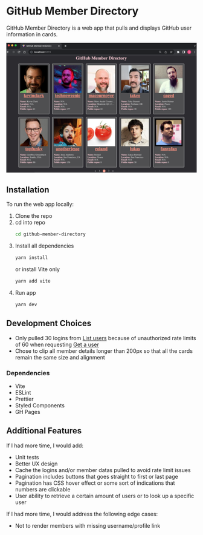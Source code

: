 # GitHub Member Directory

GitHub Member Directory is a web app that pulls and displays GitHub user information in cards.

![screenshot](screenshot.png)

## Installation

To run the web app locally:

1. Clone the repo
2. cd into repo
    ```bash
    cd github-member-directory
    ```
3. Install all dependencies
    ```bash
    yarn install
    ```
    or install Vite only
    ```bash
    yarn add vite
    ```
4. Run app
    ```bash
    yarn dev
    ```

## Development Choices

* Only pulled 30 logins from [List users](https://docs.github.com/en/rest/users/users?apiVersion=2022-11-28#list-users) because of unauthorized rate limits of 60 when requesting [Get a user](https://docs.github.com/en/rest/users/users?apiVersion=2022-11-28#get-a-user)
* Chose to clip all member details longer than 200px so that all the cards remain the same size and alignment

### Dependencies

* Vite
* ESLint
* Prettier
* Styled Components
* GH Pages

## Additional Features

If I had more time, I would add:

* Unit tests
* Better UX design
* Cache the logins and/or member datas pulled to avoid rate limit issues
* Pagination includes buttons that goes straight to first or last page
* Pagination has CSS hover effect or some sort of indications that numbers are clickable
* User ability to retrieve a certain amount of users or to look up a specific user

If I had more time, I would address the following edge cases:

* Not to render members with missing username/profile link
